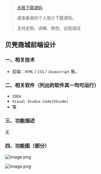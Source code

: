 > [点我下载源码](https://www.notmaker.com/detail/320e669705eb4c65a5cb3b6f8960d301/ghp20250322) 


> 或查看我的个人简介下载源码。

> 支持定制、讲解、修改、远程调试


## 贝壳商城前端设计

### 一、相关技术
- 前端：`HTML` / `CSS` / `Javascript` 等。

### 二、相关软件（列出的软件其一均可运行）
- `IDEA`
- `Visual Studio Code(VScode)`
- 等

### 三、功能描述
无

### 四、功能图（部分）
![image.png](https://store.ptcc9.top/notmaker/user_upload/ba15bc64d0b24c178659372c9c4386bd/2024-03-28%2001:30:45_image.png)

![image.png](https://store.ptcc9.top/notmaker/user_upload/ba15bc64d0b24c178659372c9c4386bd/2024-03-28%2001:30:52_image.png)
